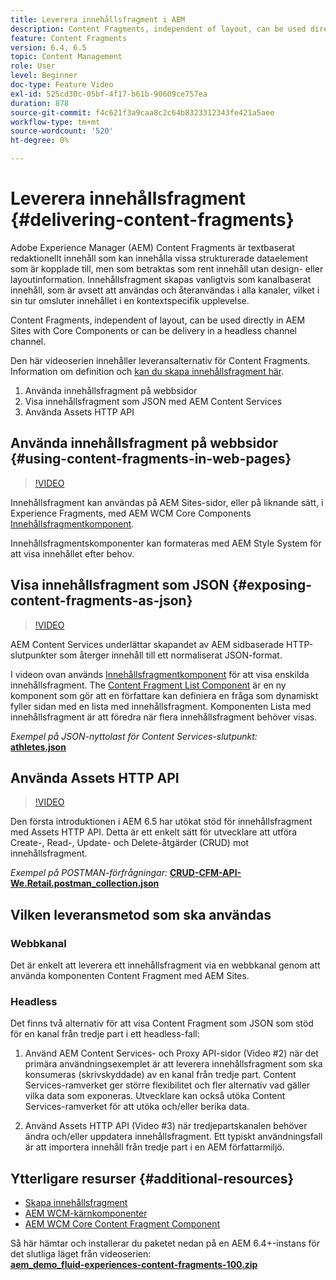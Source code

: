 ```yaml
---
title: Leverera innehållsfragment i AEM
description: Content Fragments, independent of layout, can be used directly in AEM Sites with Core Components or can be delivery in a headless channel channel.
feature: Content Fragments
version: 6.4, 6.5
topic: Content Management
role: User
level: Beginner
doc-type: Feature Video
exl-id: 525cd30c-05bf-4f17-b61b-90609ce757ea
duration: 878
source-git-commit: f4c621f3a9caa8c2c64b8323312343fe421a5aee
workflow-type: tm+mt
source-wordcount: '520'
ht-degree: 0%

---
```


# Leverera innehållsfragment {#delivering-content-fragments}

Adobe Experience Manager (AEM) Content Fragments är textbaserat redaktionellt innehåll som kan innehålla vissa strukturerade dataelement som är kopplade till, men som betraktas som rent innehåll utan design- eller layoutinformation. Innehållsfragment skapas vanligtvis som kanalbaserat innehåll, som är avsett att användas och återanvändas i alla kanaler, vilket i sin tur omsluter innehållet i en kontextspecifik upplevelse.

Content Fragments, independent of layout, can be used directly in AEM Sites with Core Components or can be delivery in a headless channel channel.

Den här videoserien innehåller leveransalternativ för Content Fragments. Information om definition och [kan du skapa innehållsfragment här](content-fragments-feature-video-use.md).

1. Använda innehållsfragment på webbsidor
2. Visa innehållsfragment som JSON med AEM Content Services
3. Använda Assets HTTP API

## Använda innehållsfragment på webbsidor {#using-content-fragments-in-web-pages}

>[!VIDEO](https://video.tv.adobe.com/v/22449?quality=12&learn=on)

Innehållsfragment kan användas på AEM Sites-sidor, eller på liknande sätt, i Experience Fragments, med AEM WCM Core Components [Innehållsfragmentkomponent](https://experienceleague.adobe.com/docs/experience-manager-core-components/using/components/content-fragment-component.html).

Innehållsfragmentskomponenter kan formateras med AEM Style System för att visa innehållet efter behov.

## Visa innehållsfragment som JSON {#exposing-content-fragments-as-json}

>[!VIDEO](https://video.tv.adobe.com/v/22448?quality=12&learn=on)

AEM Content Services underlättar skapandet av AEM sidbaserade HTTP-slutpunkter som återger innehåll till ett normaliserat JSON-format.

I videon ovan används [Innehållsfragmentkomponent](https://experienceleague.adobe.com/docs/experience-manager-core-components/using/components/content-fragment-component.html) för att visa enskilda innehållsfragment. The [Content Fragment List Component](https://experienceleague.adobe.com/docs/experience-manager-core-components/using/components/content-fragment-list.html) är en ny komponent som gör att en författare kan definiera en fråga som dynamiskt fyller sidan med en lista med innehållsfragment. Komponenten Lista med innehållsfragment är att föredra när flera innehållsfragment behöver visas.

*Exempel på JSON-nyttolast för Content Services-slutpunkt:*\
**[athletes.json](assets/athletes.json)**

## Använda Assets HTTP API

>[!VIDEO](https://video.tv.adobe.com/v/26390?quality=12&learn=on)

Den första introduktionen i AEM 6.5 har utökat stöd för innehållsfragment med Assets HTTP API. Detta är ett enkelt sätt för utvecklare att utföra Create-, Read-, Update- och Delete-åtgärder (CRUD) mot innehållsfragment.

*Exempel på POSTMAN-förfrågningar:*
**[CRUD-CFM-API-We.Retail.postman_collection.json](assets/CRUD-CFM-API-We.Retail.postman_collection.json)**

## Vilken leveransmetod som ska användas

### Webbkanal

Det är enkelt att leverera ett innehållsfragment via en webbkanal genom att använda komponenten Content Fragment med AEM Sites.

### Headless

Det finns två alternativ för att visa Content Fragment som JSON som stöd för en kanal från tredje part i ett headless-fall:

1. Använd AEM Content Services- och Proxy API-sidor (Video #2) när det primära användningsexemplet är att leverera innehållsfragment som ska konsumeras (skrivskyddade) av en kanal från tredje part. Content Services-ramverket ger större flexibilitet och fler alternativ vad gäller vilka data som exponeras. Utvecklare kan också utöka Content Services-ramverket för att utöka och/eller berika data.

2. Använd Assets HTTP API (Video #3) när tredjepartskanalen behöver ändra och/eller uppdatera innehållsfragment. Ett typiskt användningsfall är att importera innehåll från tredje part i en AEM författarmiljö.

## Ytterligare resurser {#additional-resources}

* [Skapa innehållsfragment](content-fragments-feature-video-use.md)
* [AEM WCM-kärnkomponenter](https://experienceleague.adobe.com/docs/experience-manager-core-components/using/introduction.html)
* [AEM WCM Core Content Fragment Component](https://experienceleague.adobe.com/docs/experience-manager-core-components/using/components/content-fragment-component.html)

Så här hämtar och installerar du paketet nedan på en AEM 6.4+-instans för det slutliga läget från videoserien:\
**[aem_demo_fluid-experiences-content-fragments-100.zip](assets/aem_demo_fluid-experiencescontent-fragments-100.zip)**

